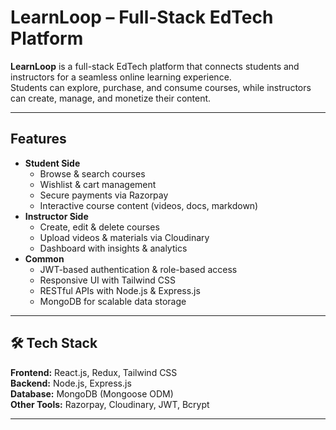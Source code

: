# LearnLoop – Full-Stack EdTech Platform

**LearnLoop** is a full-stack EdTech platform that connects students and instructors for a seamless online learning experience.  
Students can explore, purchase, and consume courses, while instructors can create, manage, and monetize their content.  

---

## Features
- **Student Side**
  - Browse & search courses
  - Wishlist & cart management
  - Secure payments via Razorpay
  - Interactive course content (videos, docs, markdown)
- **Instructor Side**
  - Create, edit & delete courses
  - Upload videos & materials via Cloudinary
  - Dashboard with insights & analytics
- **Common**
  - JWT-based authentication & role-based access
  - Responsive UI with Tailwind CSS
  - RESTful APIs with Node.js & Express.js
  - MongoDB for scalable data storage

---

## 🛠️ Tech Stack
**Frontend:** React.js, Redux, Tailwind CSS  
**Backend:** Node.js, Express.js  
**Database:** MongoDB (Mongoose ODM)  
**Other Tools:** Razorpay, Cloudinary, JWT, Bcrypt

---
